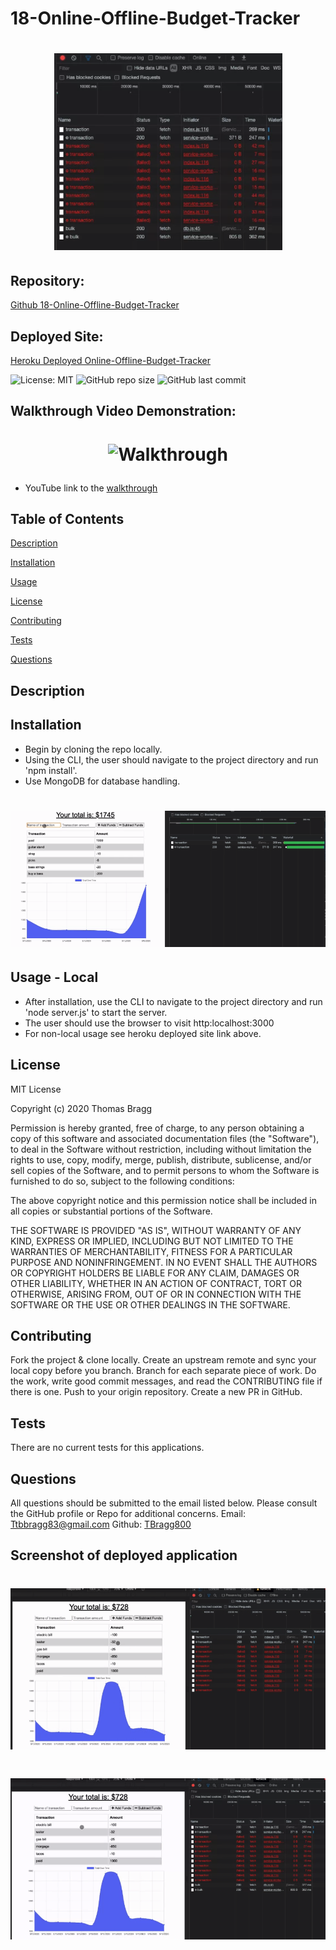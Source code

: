 # 18-Online-Offline-Budget-Tracker
# <p align="center">![](./public/budget-1.png)</p>
##  Repository: 
[Github 18-Online-Offline-Budget-Tracker](https://github.com/TBragg800/18-Online-Offline-Budget-Tracker)

##  Deployed Site:
[Heroku Deployed Online-Offline-Budget-Tracker](https://evening-dusk-39446.herokuapp.com/)

![License: MIT](https://img.shields.io/badge/License-MIT-brightgreen.svg)
![GitHub repo size](https://img.shields.io/github/repo-size/TBragg800/18-Online-Offline-Budget-Tracker)
![GitHub last commit](https://img.shields.io/github/last-commit/TBragg800/18-Online-Offline-Budget-Tracker)

## Walkthrough Video Demonstration: 
# <p align="center">![Walkthrough]()</p>
* YouTube link to the 
[walkthrough](https://youtu.be/Hfd839rOLqQ)

## Table of Contents
  [Description](#Description)

  [Installation](#Installation)

  [Usage](#Usage)

  [License](#License)

  [Contributing](#Contributing)

  [Tests](#Tests)

  [Questions](#Questions)
  
## Description
 

## Installation
* Begin by cloning the repo locally.
* Using the CLI, the user should navigate to the project directory and run 'npm install'.
* Use MongoDB for database handling.

# <p align="center">![](./public/budget-4.png)</p>

## Usage - Local
* After installation, use the CLI to navigate to the project directory and run 'node server.js' to start the server. 
* The user should use the browser to visit http:localhost:3000
* For non-local usage see heroku deployed site link above.

## License
  MIT License

Copyright (c) 2020 Thomas Bragg

Permission is hereby granted, free of charge, to any person obtaining a copy
of this software and associated documentation files (the "Software"), to deal
in the Software without restriction, including without limitation the rights
to use, copy, modify, merge, publish, distribute, sublicense, and/or sell
copies of the Software, and to permit persons to whom the Software is
furnished to do so, subject to the following conditions:

The above copyright notice and this permission notice shall be included in all
copies or substantial portions of the Software.

THE SOFTWARE IS PROVIDED "AS IS", WITHOUT WARRANTY OF ANY KIND, EXPRESS OR
IMPLIED, INCLUDING BUT NOT LIMITED TO THE WARRANTIES OF MERCHANTABILITY,
FITNESS FOR A PARTICULAR PURPOSE AND NONINFRINGEMENT. IN NO EVENT SHALL THE
AUTHORS OR COPYRIGHT HOLDERS BE LIABLE FOR ANY CLAIM, DAMAGES OR OTHER
LIABILITY, WHETHER IN AN ACTION OF CONTRACT, TORT OR OTHERWISE, ARISING FROM,
OUT OF OR IN CONNECTION WITH THE SOFTWARE OR THE USE OR OTHER DEALINGS IN THE
SOFTWARE.

## Contributing
  Fork the project & clone locally. Create an upstream remote and sync your local copy before you branch. Branch for each separate piece of work. Do the work, write good commit messages, and read the CONTRIBUTING file if there is one. Push to your origin repository. Create a new PR in GitHub.

## Tests
  There are no current tests for this applications.

## Questions
  All questions should be submitted to the email listed below. Please consult the GitHub profile or Repo for additional concerns. 
  Email: Ttbbragg83@gmail.com
  Github: [TBragg800](http://github.com/TBragg800)

## Screenshot of deployed application
# <p align="center">![](./public/budget-3.png)</p>
# <p align="center">![](./public/budget-2.png)</p>
